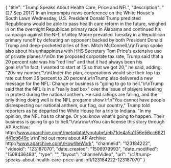 {
    "title": "Trump Speaks About Health Care, Price and NFL",
    "description": "(27 Sep 2017) In an impromptu news conference on the White House's South Lawn Wednesday, U.S. President Donald Trump predicted Republicans would be able to pass health care reform in the future, weighed in on the overnight Republican primary race in Alabama and continued his campaign against the NFL.\r\nRoy Moore prevailed Tuesday in a Republican primary runoff by defeating an opponent backed by both President Donald Trump and deep-pocketed allies of Sen. Mitch McConnell.\r\nTrump spoke also about his unhappiness with HHS Secretary Tom Price's extensive use of private planes.\r\nOn the proposed corporate tax rate, Trump said that a 20 percent rate was his \"red line\" and that it had always been his goal.\r\n\"In fact, I wanted to start at 15 so that we got 20,\" he said, adding: \"20s my number.\"\r\nUnder the plan, corporations would see their top tax rate cut from 35 percent to 20 percent.\r\nTrump also delivered a new message for the NFL: Change or business is \"going to go to hell.\"\r\nTrump said that the NFL is in a \"really bad box\" over the issue of players kneeling in protest during the national anthem. He said ratings are falling, and the only thing doing well is the NFL pregame show.\r\n\"You cannot have people disrespecting our national anthem, our flag, our country,\" Trump told reporters as he departed the White House for a trip to Indiana. \"In my opinion, the NFL has to change. Or you know what's going to happen. Their business is going to go to hell.\"\r\n\r\n\r\nYou can license this story through AP Archive: http:\/\/www.aparchive.com\/metadata\/youtube\/eb71de4a5a1156e56cc6621441cb649c \r\nFind out more about AP Archive: http:\/\/www.aparchive.com\/HowWeWork",
    "channelid": "123184222",
    "videoid": "123187070",
    "date_created": "1506979993",
    "date_modified": "1508436483",
    "type": "",
    "layout": "channelVideo",
    "url": "\/c1\/trump-speaks-about-health-care-price-and-nfl\/123184222-123187070"
}